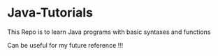 # Java-Tutorials

This Repo is to learn Java programs with basic syntaxes and functions 

Can be useful for my future reference !!!

